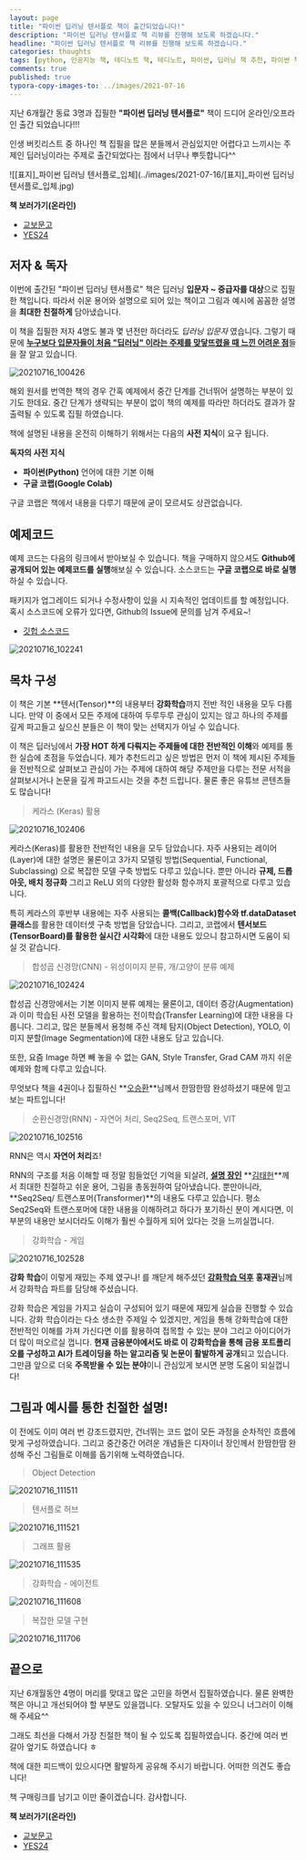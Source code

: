 ```yaml
---
layout: page
title: "파이썬 딥러닝 텐서플로 책이 출간되었습니다!"
description: "파이썬 딥러닝 텐서플로 책 리뷰를 진행해 보도록 하겠습니다."
headline: "파이썬 딥러닝 텐서플로 책 리뷰를 진행해 보도록 하겠습니다."
categories: thoughts
tags: [python, 인공지능 책, 테디노트 책, 테디노트, 파이썬, 딥러닝 책 추천, 파이썬 책 추천, 머신러닝 책 추천, 파이썬 딥러닝 텐서플로, 텐서플로우 책 추천, 텐서플로 책, 인공지능 서적, data science, 데이터 분석, 딥러닝]
comments: true
published: true
typora-copy-images-to: ../images/2021-07-16
---
```




지난 6개월간 동료 3명과 집필한 **"파이썬 딥러닝 텐서플로"** 책이 드디어 온라인/오프라인 출간 되었습니다!!!

인생 버킷리스트 중 하나인 책 집필을 많은 분들께서 관심있지만 어렵다고 느끼시는 주제인 딥러닝이라는 주제로 출간되었다는 점에서 너무나 뿌듯합니다^^ 

![[표지]_파이썬 딥러닝 텐서플로_입체](../images/2021-07-16/[표지]_파이썬 딥러닝 텐서플로_입체.jpg)



**책 보러가기(온라인)**

* [교보문고](https://bit.ly/tf-book-1)
* [YES24](https://bit.ly/tf-book-2)



## 저자 & 독자

이번에 출간된 "파이썬 딥러닝 텐서플로" 책은 딥러닝 **입문자 ~ 중급자를 대상**으로 집필한 책입니다. 따라서 쉬운 용어와 설명으로 되어 있는 책이고 그림과 예시에 꼼꼼한 설명을 **최대한 친절하게** 담아냈습니다. 

이 책을 집필한 저자 4명도 불과 몇 년전만 하더라도 *딥러닝 입문자* 였습니다. 그렇기 때문에 <u>**누구보다 입문자들이 처음 "딥러닝" 이라는 주제를 맞닿뜨렸을 때 느낀 어려운 점**</u>들을 잘 알고 있습니다. 

![20210716_100426](../images/2021-07-16/20210716_100426.jpg)

해외 원서를 번역한 책의 경우 간혹 예제에서 중간 단계를 건너뛰어 설명하는 부분이 있기도 한데요. 중간 단계가 생략되는 부분이 없이 책의 예제를 따라만 하더라도 결과가 잘 출력될 수 있도록 집필 하였습니다.

책에 설명된 내용을 온전히 이해하기 위해서는 다음의 **사전 지식**이 요구 됩니다.

**독자의 사전 지식**

- **파이썬(Python)** 언어에 대한 기본 이해
- **구글 코랩(Google Colab)**

구글 코랩은 책에서 내용을 다루기 때문에 굳이 모르셔도 상관없습니다. 



## 예제코드

예제 코드는 다음의 링크에서 받아보실 수 있습니다. 책을 구매하지 않으셔도 **Github에 공개되어 있는 예제코드를 실행**해보실 수 있습니다. 소스코드는 **구글 코랩으로 바로 실행** 하실 수 있습니다.

패키지가 업그레이드 되거나 수정사항이 있을 시 지속적인 업데이트를 할 예정입니다. 혹시 소스코드에 오류가 있다면, Github의 Issue에 문의를 남겨 주세요~!

- [깃헙 소스코드](https://github.com/lovedlim/tensorflow)

![20210716_102241](../images/2021-07-16/20210716_102241.jpg)



## 목차 구성

이 책은 기본 **텐서(Tensor)**의 내용부터 **강화학습**까지 전반 적인 내용을 모두 다룹니다. 만약 이 중에서 모든 주제에 대하여 두루두루 관심이 있지는 않고 하나의 주제를 깊게 파고들고 싶으신 분들은 이 책이 맞는 선택지가 아닐 수 있습니다. 

이 책은 딥러닝에서 **가장 HOT 하게 다뤄지는 주제들에 대한 전반적인 이해**와 예제를 통한 실습에 초점을 두었습니다. 제가 추천드리고 싶은 방법은 먼저 이 책에 제시된 주제들을 전반적으로 살펴보고 관심이 가는 주제에 대하여 해당 주제만을 다루는 전문 서적을 살펴보시거나 논문을 깊게 파고드시는 것을 추천 드립니다. 물론 좋은 유튜브 콘텐츠들도 많습니다!

> 케라스 (Keras) 활용

![20210716_102406](../images/2021-07-16/20210716_102406.jpg)

케라스(Keras)를 활용한 전반적인 내용을 모두 담았습니다. 자주 사용되는 레이어(Layer)에 대한 설명은 물론이고 3가지 모델링 방법(Sequential, Functional, Subclassing) 으로 복잡한 모델 구축 방법도 다루고 있습니다. 뿐만 아니라 **규제, 드롭아웃, 배치 정규화** 그리고 ReLU 외의 다양한 활성화 함수까지 포괄적으로 다루고 있습니다.

특히 케라스의 후반부 내용에는 자주 사용되는 **콜백(Callback)함수와 tf.dataDataset 클래스**를 활용한 데이터셋 구축 방법을 담았습니다. 그리고, 코랩에서 **텐서보드(TensorBoard)를 활용한 실시간 시각화**에 대한 내용도 있으니 참고하시면 도움이 되실 것 같습니다.

> 합성곱 신경망(CNN) - 위성이미지 분류, 개/고양이 분류 예제

![20210716_102424](../images/2021-07-16/20210716_102424.jpg)

합성곱 신경망에서는 기본 이미지 분류 예제는 물론이고, 데이터 증강(Augmentation)과 이미 학습된 사전 모델을 활용하는 전이학습(Transfer Learning)에 대한 내용을 다룹니다. 그리고, 많은 분들께서 용청해 주신 객체 탐지(Object Detection), YOLO, 이미지 분할(Image Segmentation)에 대한 내용도 담고 있습니다. 

또한, 요즘 Image 하면 빼 놓을 수 없는 GAN, Style Transfer, Grad CAM 까지 쉬운 예제와 함께 다루고 있습니다.

무엇보다 책을 4권이나 집필하신 **<u>오승환</u>**님께서 한땀한땀 완성하셨기 때문에 믿고 보는 파트입니다!



> 순환신경망(RNN) - 자연어 처리, Seq2Seq, 트랜스포머, VIT

![20210716_102516](../images/2021-07-16/20210716_102516.jpg)

RNN은 역시 **자연어 처리**죠!

RNN의 구조를 처음 이해할 때 정말 힘들었던 기억을 되살려, **<u>설명 장인</u>** **<u>김태헌</u>**께서 최대한 친절하고 쉬운 용어, 그림을 총동원하여 담아냈습니다. 뿐만아니라, **Seq2Seq/ 트랜스포머(Transformer)**의 내용도 다루고 있습니다. 평소 Seq2Seq와 트랜스포머에 대한 내용을 이해하려고 하다가 포기하신 분이 계시다면, 이 부분의 내용만 보시더라도 이해가 훨씬 수월하게 되어 있다는 것을 느끼실껍니다.



> 강화학습 - 게임

![20210716_102528](../images/2021-07-16/20210716_102528.jpg)

**강화 학습**이 이렇게 재밌는 주제 였구나! 를 깨닫게 해주셨던 **<u>강화학습 덕후</u>** **홍재권**님께서 강화학습 파트를 담당해 주셨습니다. 

강화 학습은 게임을 가지고 실습이 구성되어 있기 때문에 재밌게 실습을 진행할 수 있습니다. 강화 학습이라는 다소 생소한 주제일 수 있겠지만, 게임을 통해 강화학습에 대한 전반적인 이해를 가져 가신다면 이를 활용하여 접목할 수 있는 분야 그리고 아이디어가 더 많이 떠오르실 껍니다. **현재 금융분야에서도 바로 이 강화학습을 통해 금융 포트폴리오를 구성하고 AI가 트레이딩을 하는 알고리즘 및 논문이 활발하게 공개**되고 있습니다. 그만큼 앞으로 더욱 **주목받을 수 있는 분야**이니 관심있게 보시면 분명 도움이 되실껍니다!



## 그림과 예시를 통한 친절한 설명!

이 전에도 이미 여러 번 강조드렸지만, 건너뛰는 코드 없이 모든 과정을 순차적인 흐름에 맞게 구성하였습니다. 그리고 중간중간 어려운 개념들은 디자이너 장인께서 한땀한땀 완성해 주신 그림들로 이해를 돕기위해 노력하였습니다.

> Object Detection

![20210716_111511](../images/2021-07-16/20210716_111511.jpg)



> 텐서플로 허브

![20210716_111521](../images/2021-07-16/20210716_111521.jpg)



> 그래프 활용

![20210716_111535](../images/2021-07-16/20210716_111535.jpg)



> 강화학습 - 에이전트

![20210716_111608](../images/2021-07-16/20210716_111608-1626402105177.jpg)



> 복잡한 모델 구현

![20210716_111706](../images/2021-07-16/20210716_111706.jpg)



## 끝으로

지난 6개월동안 4명이 머리를 맞대고 많은 고민을 하면서 집필하였습니다. 물론 완벽한 책은 아니고 개선되어야 할 부분도 있을껍니다. 오탈자도 있을 수 있으니 너그러이 이해해 주세요^^ 

그래도 최선을 다해서 가장 친절한 책이 될 수 있도록 집필하였습니다. 중간에 여러 번 갈아 엎기도 하였습니다 ㅎ

책에 대한 피드백이 있으시다면 활발하게 공유해 주시기 바랍니다. 어떠한 의견도 좋습니다!

책 구매링크를 남기고 이만 줄이겠습니다. 감사합니다.



**책 보러가기(온라인)**

* [교보문고](https://bit.ly/tf-book-1)
* [YES24](https://bit.ly/tf-book-2)



